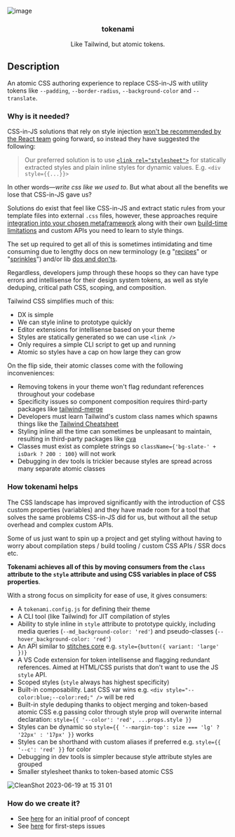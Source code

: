 ![image](https://github.com/jjenzz/pretty-cache-header/assets/175330/860e7ff1-e5c0-48c6-a361-4b828998fdb9)

<div align="center">
  <h3 align="center">tokenami</h3>
  <p align="center">
    Like Tailwind, but atomic tokens.
  </p>
</div>

## Description

An atomic CSS authoring experience to replace CSS-in-JS with utility tokens like `--padding`, `--border-radius`, `--background-color` and `--translate`.

### Why is it needed?

CSS-in-JS solutions that rely on style injection [won't be recommended by the React team](https://github.com/reactwg/react-18/discussions/110) going forward, so instead they have suggested the following:

> Our preferred solution is to use [`<link rel="stylesheet">`](https://github.com/reactwg/react-18/discussions/108) for statically extracted styles and plain inline styles for dynamic values. E.g. `<div style={{...}}>`

In other words—_write css like we used to_. But what about all the benefits we lose that CSS-in-JS gave us?

Solutions do exist that feel like CSS-in-JS and extract static rules from your template files into external `.css` files, however, these approaches require [integration into your chosen metaframework](https://vanilla-extract.style/documentation/integrations/next/) along with their own [build-time limitations](https://panda-css.com/docs/guides/dynamic-styling) and custom APIs you need to learn to style things.

The set up required to get all of this is sometimes intimidating and time consuming due to lengthy docs on new terminology (e.g "[recipes](https://panda-css.com/docs/concepts/recipes)" or "[sprinkles](https://vanilla-extract.style/documentation/packages/sprinkles/)") and/or lib [dos and don'ts](https://tailwindcss.com/docs/content-configuration).

Regardless, developers jump through these hoops so they can have type errors and intellisense for their design system tokens, as well as style deduping, critical path CSS, scoping, and composition.

Tailwind CSS simplifies much of this:

- DX is simple
- We can style inline to prototype quickly
- Editor extensions for intellisense based on your theme
- Styles are statically generated so we can use `<link />`
- Only requires a simple CLI script to get up and running
- Atomic so styles have a cap on how large they can grow

On the flip side, their atomic classes come with the following inconveniences:

- Removing tokens in your theme won't flag redundant references throughout your codebase
- Specificity issues so component composition requires third-party packages like [tailwind-merge](https://www.npmjs.com/package/tailwind-merge)
- Developers must learn Tailwind's custom class names which spawns things like the [Tailwind Cheatsheet](https://tailwindcomponents.com/cheatsheet/)
- Styling inline all the time can sometimes be unpleasant to maintain, resulting in third-party packages like [cva](https://cva.style/docs)
- Classes must exist as complete strings so `className={'bg-slate-' + isDark ? 200 : 100}` will not work
- Debugging in dev tools is trickier because styles are spread across many separate atomic classes

### How tokenami helps

The CSS landscape has improved significantly with the introduction of CSS custom properties (variables) and they have made room for a tool that solves the same problems CSS-in-JS did for us, but without all the setup overhead and complex custom APIs.

Some of us just want to spin up a project and get styling without having to worry about compilation steps / build tooling / custom CSS APIs / SSR docs etc.

**Tokenami achieves all of this by moving consumers from the `class` attribute to the `style` attribute and using CSS variables in place of CSS properties**.

With a strong focus on simplicity for ease of use, it gives consumers:

- A `tokenami.config.js` for defining their theme
- A CLI tool (like Tailwind) for JIT compilation of styles
- Ability to style inline in `style` attribute to prototype quickly, including media queries (`--md_background-color: 'red'`) and pseudo-classes (`--hover_background-color: 'red'`)
- An API similar to [stitches core](https://stitches.dev/docs/framework-agnostic) e.g. `style={button({ variant: 'large' })}`
- A VS Code extension for token intellisense and flagging redundant references. Aimed at HTML/CSS purists that don't want to use the JS `style` API.
- Scoped styles (`style` always has highest specificity)
- Built-in composability. Last CSS var wins e.g. `<div style="--color:blue;--color:red;" />` will be red
- Built-in style deduping thanks to object merging and token-based atomic CSS e.g passing color through style prop will overwrite internal declaration: `style={{ '--color': 'red', ...props.style }}`
- Styles can be dynamic so `style={{ '--margin-top': size === 'lg' ? '22px' : '17px' }}` works
- Styles can be shorthand with custom aliases if preferred e.g. `style={{ '--c': 'red' }}` for color
- Debugging in dev tools is simpler because style attribute styles are grouped
- Smaller stylesheet thanks to token-based atomic CSS

![CleanShot 2023-06-19 at 15 31 01](https://github.com/jjenzz/tokenami/assets/175330/59286ddf-19e3-41a8-aeb7-7726c48a6775)

### How do we create it?

- See [here](https://codepen.io/jjenzz/pen/vYaeYKR) for an initial proof of concept
- See [here](https://github.com/jjenzz/tokenami/issues) for first-steps issues
